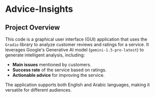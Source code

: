 # Advice-Insights
## **Project Overview**
This code is a graphical user interface (GUI) application that uses the `Gradio` library to analyze customer reviews and ratings for a service. It leverages Google's Generative AI model (`gemini-1.5-pro-latest`) to generate intelligent analysis, including:
- **Main issues** mentioned by customers.
- **Success rate** of the service based on ratings.
- **Actionable advice** for improving the service.

The application supports both English and Arabic languages, making it versatile for different audiences.
